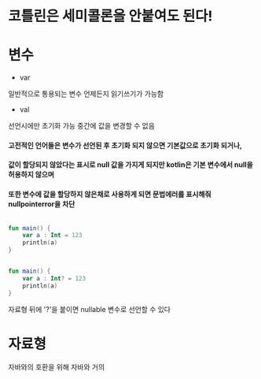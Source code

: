 # 코틀린은 세미콜론을 안붙여도 된다! 

# 변수

- var

일반적으로 통용되는 변수 언제든지 읽기쓰기가 가능함

- val

선언시에만 초기화 가능 중간에 값을 변경할 수 없음

#### 고전적인 언어들은 변수가 선언된 후 초기화 되지 않으면 기본값으로 초기화 되거나, 
#### 값이 할당되지 않았다는 표시로 null 값을 가지게 되지만 kotlin은 기본 변수에서 null을 허용하지 않으며
#### 또한 변수에 값을 할당하지 않은채로 사용하게 되면 문법에러를 표시해줘 nullpointerror을 차단

```kotlin

fun main() {
    var a : Int = 123
    println(a)
}

```

```kotlin

fun main() {
    var a : Int? = 123
    println(a)
}

```

자료형 뒤에 '?'을 붙이면 nullable 변수로 선언할 수 있다

# 자료형

자바와의 호환을 위해 자바와 거의 

